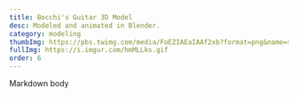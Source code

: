 ```yaml
---
title: Bocchi's Guitar 3D Model
desc: Modeled and animated in Blender.
category: modeling
thumbImg: https://pbs.twimg.com/media/FoEZIAEaIAAf2xb?format=png&name=small
fullImg: https://i.imgur.com/hmMLLks.gif
order: 6
---
```

Markdown body